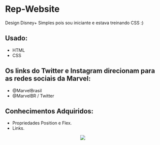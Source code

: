 # Rep-Website
Design Disney+ Simples pois sou iniciante e estava treinando CSS :) 

## Usado:

+ HTML
+ CSS

## Os links do Twitter e Instagram direcionam para as redes sociais da Marvel:

* @MarvelBrasil
* @MarvelBR / Twitter 


## Conhecimentos Adquiridos:

- Propriedades Position e Flex.
- Links.

<center><img src="https://media2.giphy.com/media/d8SMqAtm3D9bYfOtcs/200.gif"></center>

